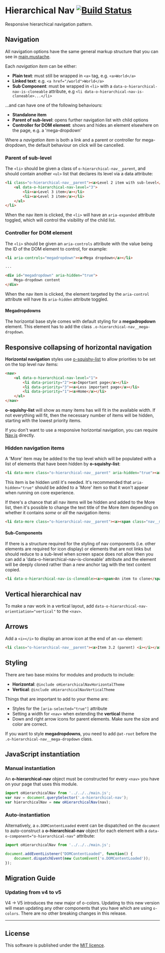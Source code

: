 # Hierarchical Nav [![Build Status](https://circleci.com/gh/Financial-Times/o-hierarchical-nav.png?style=shield&circle-token=e13dbb693f411e99914c9979cf1471e5c05b1397)](https://circleci.com/gh/Financial-Times/o-hierarchical-nav)

Responsive hierarchical navigation pattern.

## Navigation

All navigation options have the same general markup structure that you can see in [main.mustache](https://github.com/Financial-Times/o-hierarchical-nav/blob/master/main.mustache).

Each _navigation item_ can be either:

* __Plain text__: must still be wrapped in `<a>` tag, e.g. `<a>World</a>`
* __Linked text__: e.g. `<a href="/world">World</a>`
* __Sub Component__: must be wrapped in `<li>` with a `data-o-hierarchical-nav-is-cloneable` attribute, e.g `<li data-o-hierarchical-nav-is-cloneable>...</li>`

…and can have one of the following behaviours:

* __Standalone item__
* __Parent of sub-level__: opens further navigation list with child options
* __Controller for DOM element__: shows and hides an element elsewhere on the page, e.g. a 'mega-dropdown'

Where a _navigation item_ is both a link and a parent or controller for mega-dropdown, the default behaviour on click will be cancelled.

### Parent of sub-level

The `<li>` should be given a class of `o-hierarchical-nav__parent`, and should contain another `<ul>` list that declares its level via a data attribute:

```html
<li class="o-hierarchical-nav__parent"><a>Level 2 item with sub-level</a>
	<ul data-o-hierarchical-nav-level="3">
		<li><a>Level 3 item</a></li>
		<li><a>Level 3 item</a></li>
	</ul>
</li>
```

When the nav item is clicked, the `<li>` will have an `aria-expanded` attribute toggled, which will control the visibility of the child list.

### Controller for DOM element

The `<li>` should be given an `aria-controls` attribute with the value being the ID of the DOM element to control, for example:

```html
<li aria-controls="megadropdown"><a>Mega dropdown</a></li>

...

<div id="megadropdown" aria-hidden="true">
	Mega-dropdown content
</div>
```

When the nav item is clicked, the element targeted by the `aria-control` attribute will have its `aria-hidden` attribute toggled.

#### Megadropdowns

The horizontal base style comes with default styling for a __megadropdown__ element. This element has to add the class `.o-hierarchical-nav__mega-dropdown`.

## Responsive collapsing of horizontal navigation

__Horizontal navigation__ styles use [o-squishy-list](https://github.com/Financial-Times/o-squishy-list) to allow priorities to be set on the top level nav items:

```html
<nav>
	<ul data-o-hierarchical-nav-level="1">
		<li data-priority="2"><a>Important page</a></li>
		<li data-priority="3"><a>Less important page</a></li>
		<li data-priority="1"><a>Home</a></li>
	</ul>
</nav>
```

__o-squishy-list__ will show as many items has will fit in the available width. If not everything will fit, then the necessary number of items will be hidden, starting with the lowest priority items.

If you don't want to use a responsive horizontal navigation, you can require [Nav.js](https://github.com/Financial-Times/o-hierarchical-nav/blob/master/src/js/Nav.js) directly.

### Hidden navigation items

A 'More' item may be added to the top level which will be populated with a list of elements that have been hidden by __o-squishy-list__:

```html
<li data-more class="o-hierarchical-nav__parent" aria-hidden="true"><a>More</a></li>
```

This item is be hidden until it's needed. It's recommended that `aria-hidden="true"` should be added to a 'More' item so that it won't appear when running on core experience.

If there's a chance that all nav items will be hidden and added to the More list, then it's possible to change the text title of the More item depending on whether it contains _some_ or _all_ the navigation items:

```html
<li data-more class="o-hierarchical-nav__parent"><a><span class="nav__more--if-some">More</span><span class="nav__more--if-all">Menu</span></a></li>
```
#### Sub-Components

If there is a structure required for the styling of nav components (i.e. other elements are required for icon display) or elements that are not links but should reduce to a sub-level when screen space does not allow then you can add a 'data-o-hierarchical-nav-is-cloneable' attribute and the element will be deeply cloned rather than a new anchor tag with the text content copied.

```html
<li data-o-hierarchical-nav-is-cloneable><a><span>An item to clone</span><img src="" alt="icon"></a></li>
```

## Vertical hierarchical nav

To make a nav work in a vertical layout, add `data-o-hierarchical-nav-orientiation="vertical"` to the `<nav>`.

## Arrows

Add a `<i></i>` to display an arrow icon at the end of an `<a>` element:

```html
<li class="o-hierarchical-nav__parent"><a>Item 3.2 (parent) <i></i></a>
```

## Styling

There are two base mixins for modules and products to include:

* __Horizontal__: `@include oHierarchicalNavHorizontalTheme`
* __Vertical__: `@include oHierarchicalNavVerticalTheme`

Things that are important to add to your theme are:

* Styles for the `[aria-selected="true"]` attribute
* Setting a width for `<nav>` when extending the __vertical__ theme
* Down and right arrow icons for parent elements. Make sure the size and color are correct.

If you want to style __megadropdowns__, you need to add `@at-root` before the `.o-hierarchical-nav__mega-dropdown` class.

## JavaScript instantiation

### Manual instantiation

An __o-hierarchical-nav__ object must be constructed for every `<nav>` you have on your page that uses this module.

```javascript
import oHierarchicalNav from '../../../main.js';
var nav = document.querySelector('.o-hierarchical-nav');
var hierarchicalNav = new oHierarchicalNav(nav);
```

### Auto-instantiation

Alternatively, a `o.DOMContentLoaded` event can be dispatched on the `document` to auto-construct a __o-hierarchical-nav__ object for each element with a `data-o-component="o-hierarchical-nav"` attribute:

```javascript
import oHierarchicalNav from '../../../main.js';

document.addEventListener("DOMContentLoaded", function() {
	document.dispatchEvent(new CustomEvent('o.DOMContentLoaded'));
});
```

## Migration Guide

### Updating from v4 to v5

V4 -> V5 introduces the new major of o-colors. Updating to this new version will mean updating any other components that you have which are using `o-colors`. There are no other breaking changes in this release.

----

## License

This software is published under the [MIT licence](http://opensource.org/licenses/MIT).
